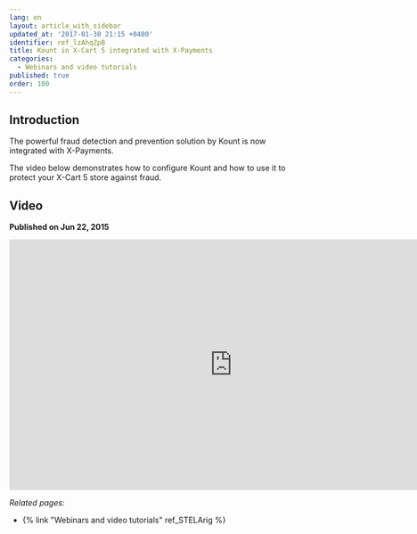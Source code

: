```yaml
---
lang: en
layout: article_with_sidebar
updated_at: '2017-01-30 21:15 +0400'
identifier: ref_lzAhqZpB
title: Kount in X-Cart 5 integrated with X-Payments
categories:
  - Webinars and video tutorials
published: true
order: 100
---
```



## Introduction

The powerful fraud detection and prevention solution by Kount is now integrated with X-Payments.

The video below demonstrates how to configure Kount and how to use it to protect your X-Cart 5 store against fraud.

## Video
**Published on Jun 22, 2015**
<iframe class="youtube-player" type="text/html" style="width: 800px; height: 450px" src="https://www.youtube.com/embed/jZUsqdu4S20" frameborder="0"></iframe>


_Related pages:_

*   {% link "Webinars and video tutorials" ref_STELArig %}